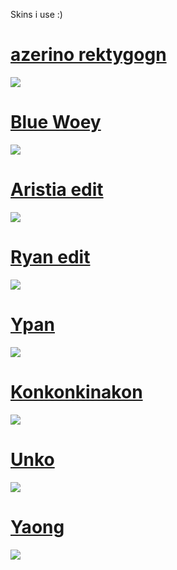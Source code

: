 Skins i use :)
# [azerino rektygogn](https://drive.google.com/file/d/1RZnMu-k1Ol-jmfhjQp_ij9Un0cAcio6E/view?usp=drive_link)
![](https://files.catbox.moe/d9d3dt.jpg)
# [Blue Woey](https://drive.google.com/file/d/10oY0yP39tXgvY3N6Nc1jwaN2PjLytk0U/view?usp=drive_link)
![](https://files.catbox.moe/4er6aw.jpg)
# [Aristia edit](https://drive.google.com/file/d/1ffz52yTeicDnzarj-1aEw4LbZ66wY0bD/view?usp=drive_link)
![](https://files.catbox.moe/bcdigw.jpg)
# [Ryan edit](https://drive.google.com/file/d/1Dgew2W5tAMLO8W1lVCWt3P1xBGVDjPTe/view?usp=drive_link)
![](https://files.catbox.moe/tw7kn7.jpg)
# [Ypan](https://drive.google.com/file/d/1vniwemIOdfRYurcE1lYABySeNYhnyBVQ/view?usp=drive_link)
![](https://files.catbox.moe/8kbc99.jpg)
# [Konkonkinakon](https://drive.google.com/file/d/10XKxDd40qMHwXNHQkCV2KjbPuwoR4lky/view?usp=drive_link)
![](https://files.catbox.moe/m20b5n.jpg)
# [Unko](https://drive.google.com/file/d/1koZQ8AqBBtcgsB8Ac33CUun2LOw-zxpl/view?usp=drive_link)
![](https://files.catbox.moe/055inj.jpg)
# [Yaong](https://drive.google.com/file/d/1NpMurMZMgU3Bm3s6jDblBucUrF4rd8vW/view?usp=drive_link)
![](https://files.catbox.moe/q60kns.jpg)
